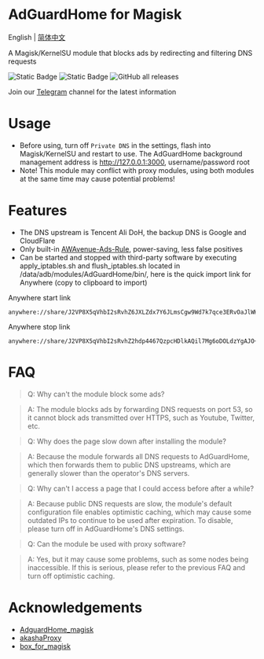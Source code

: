 # AdGuardHome for Magisk
English | [简体中文](README_zh.md)

A Magisk/KernelSU module that blocks ads by redirecting and filtering DNS requests

![Static Badge](https://img.shields.io/badge/arm--64-support-blue)
![Static Badge](https://img.shields.io/badge/arm--v7-support-blue)
![GitHub all releases](https://img.shields.io/github/downloads/twoone-3/AdguardHome/total)

Join our [Telegram](https://t.me/adguardhome_for_magisk_release) channel for the latest information

# Usage
- Before using, turn off `Private DNS` in the settings, flash into Magisk/KernelSU and restart to use. The AdGuardHome background management address is http://127.0.0.1:3000, username/password root
- Note! This module may conflict with proxy modules, using both modules at the same time may cause potential problems!

# Features
- The DNS upstream is Tencent Ali DoH, the backup DNS is Google and CloudFlare
- Only built-in [AWAvenue-Ads-Rule](https://github.com/TG-Twilight/AWAvenue-Ads-Rule), power-saving, less false positives
- Can be started and stopped with third-party software by executing apply_iptables.sh and flush_iptables.sh located in /data/adb/modules/AdGuardHome/bin/, here is the quick import link for Anywhere (copy to clipboard to import)

Anywhere start link
```
anywhere://share/J2VP8X5qVhbI2sRvhZ6JXLZdx7Y6JLmsCgw9Wd7k7qce3ERvOaJlWHt61Y8oalvceraVdBkTbIymWLyhgxRQLeICFi3/GKuZYkqPJ3A6WQ8+xW4nTvmC9SwzER2X/9PFEtjgZsphvy2R8suN6BOE3Pm10gwmsdoLwCuLxs0uIA2VmP25Ur1GHTCogIgJoWBpJpz0QT1/LvBtNXXdFwkilQNF8VvcKAO3cgKns+I3hUk0T2rbsjVfj4UwxgYxi5Yg9yiV53hOzIzVZ9uZki3uy6TNTnThFXM+Hg88m8dron/cJM9Qg5Y979j0YTVrA9XakpnXKlF7UvaDM85FSjXZpkXCzbn00lWcvQ==
```
Anywhere stop link
```
anywhere://share/J2VP8X5qVhbI2sRvhZ2hdp4467QzpcHDlkAQil7Mg6oDOLdzYgAJO+9fKKenP2M28XWZ71jveGDq1E/sCmMAhBqd5N04LZkJp0EYtrFp7Vw9xPsYBhlmwlaKWljr9iIAMGWOulpW7Zzhm/tpfaDIKjweOGfIsONgcoWq89Idmb215WTrhfju+OeoNqDicBqrOLI5iyI8fTCQifRm7m7hq53WMgN/BoYbWnyE34AeVO2hq5btVggCTBGunrftXnlweSY4ngaN8CmhTlDWQeyjMJRZMooTPHwcQm3fisvBY6McMaVV5lSLHBe+MNaK1EwnzQ0RjNJh/3eoVGQJgUUyN8swAmtakrwaNA==
```

# FAQ
> Q: Why can't the module block some ads?

> A: The module blocks ads by forwarding DNS requests on port 53, so it cannot block ads transmitted over HTTPS, such as Youtube, Twitter, etc.

> Q: Why does the page slow down after installing the module?

> A: Because the module forwards all DNS requests to AdGuardHome, which then forwards them to public DNS upstreams, which are generally slower than the operator's DNS servers.

> Q: Why can't I access a page that I could access before after a while?

> A: Because public DNS requests are slow, the module's default configuration file enables optimistic caching, which may cause some outdated IPs to continue to be used after expiration. To disable, please turn off in AdGuardHome's DNS settings.

> Q: Can the module be used with proxy software?

> A: Yes, but it may cause some problems, such as some nodes being inaccessible. If this is serious, please refer to the previous FAQ and turn off optimistic caching.

# Acknowledgements
- [AdguardHome_magisk](https://github.com/410154425/AdGuardHome_magisk)
- [akashaProxy](https://github.com/ModuleList/akashaProxy)
- [box_for_magisk](https://github.com/taamarin/box_for_magisk)